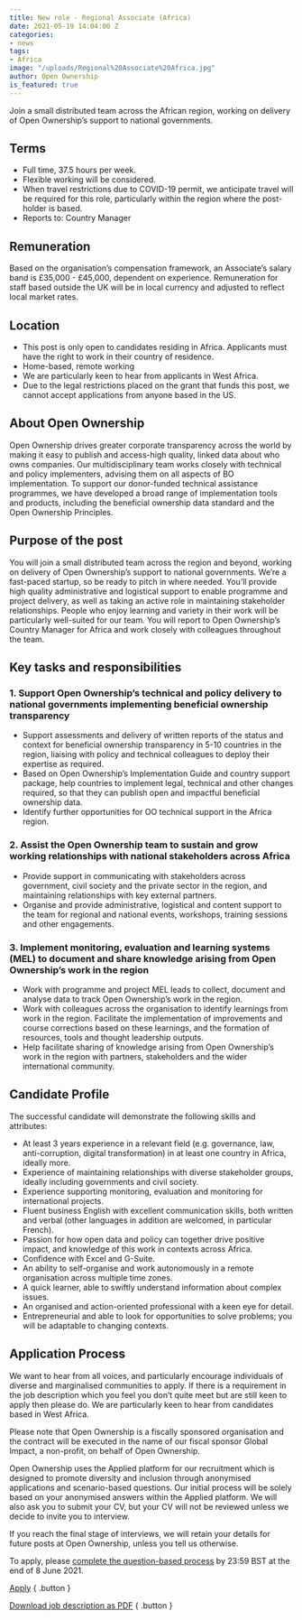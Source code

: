 ```yaml
---
title: New role - Regional Associate (Africa)
date: 2021-05-19 14:04:00 Z
categories:
- news
tags:
- Africa
image: "/uploads/Regional%20Associate%20Africa.jpg"
author: Open Ownership
is_featured: true
---
```


Join a small distributed team across the African region, working on delivery of Open Ownership’s support to national governments.

## Terms

* Full time, 37.5 hours per week.
* Flexible working will be considered.
* When travel restrictions due to COVID-19 permit, we anticipate travel will be required for this role, particularly within the region where the post-holder is based.
* Reports to: Country Manager

## Remuneration

Based on the organisation’s compensation framework, an Associate’s salary band is  £35,000 - £45,000, dependent on experience. Remuneration for staff based outside the UK will be in local currency and adjusted to reflect local market rates.

## Location

* This post is only open to candidates residing in Africa. Applicants must have the right to work in their country of residence.
* Home-based, remote working
* We are particularly keen to hear from applicants in West Africa. 
* Due to the legal restrictions placed on the grant that funds this post, we cannot accept applications from anyone based in the US.

## About Open Ownership

Open Ownership drives greater corporate transparency across the world by making it easy to publish and access-high quality, linked data about who owns companies.  Our multidisciplinary team works closely with technical and policy implementers, advising them on all aspects of BO implementation.  To support our donor-funded technical assistance programmes, we have developed a broad range of implementation tools and products, including the beneficial ownership data standard and the Open Ownership Principles.

## Purpose of the post

You will join a small distributed team across the region and beyond, working on delivery of Open Ownership’s support to national governments.  We’re a fast-paced startup, so be ready to pitch in where needed. You’ll provide high quality administrative and logistical support to enable programme and project delivery, as well as taking an active role in maintaining stakeholder relationships. 
People who enjoy learning and variety in their work will be particularly well-suited for our team. You will report to Open Ownership’s Country Manager for Africa and work closely with colleagues throughout the team.

## Key tasks and responsibilities

### 1. Support Open Ownership’s technical and policy delivery to national governments implementing beneficial ownership transparency

* Support assessments and delivery of written reports of the status and context for beneficial ownership transparency in 5-10 countries in the region, liaising with policy and technical colleagues to deploy their expertise as required.
* Based on Open Ownership’s Implementation Guide and country support package, help countries to implement legal, technical and other changes required, so that they can publish open and impactful beneficial ownership data.
* Identify further opportunities for OO technical support in the Africa region. 

### 2. Assist the Open Ownership team to sustain and grow working relationships with national stakeholders across Africa

* Provide support in communicating with  stakeholders across government, civil society and the private sector in the region, and maintaining relationships with key external partners. 
* Organise and provide administrative, logistical and content support to the team for regional and national events, workshops, training sessions and other engagements.

### 3. Implement monitoring, evaluation and learning systems (MEL) to document and share knowledge arising from Open Ownership’s work in the region

* Work with programme and project MEL leads to collect, document and analyse data to track Open Ownership’s work in the region.
* Work with colleagues across the organisation to identify learnings from work in the region. Facilitate the implementation of improvements and course corrections based on these learnings, and the formation of resources, tools and thought leadership outputs.
* Help facilitate sharing of knowledge arising from Open Ownership’s work in the region with partners, stakeholders and the wider international community.

## Candidate Profile

The successful candidate will demonstrate the following skills and attributes:

* At least 3 years experience in a relevant field (e.g. governance, law, anti-corruption, digital transformation) in at least one country in Africa, ideally more.
* Experience of maintaining relationships with diverse stakeholder groups, ideally including governments and civil society.
* Experience supporting monitoring, evaluation and monitoring for international projects.
* Fluent business English with excellent communication skills, both written and verbal (other languages in addition are welcomed, in particular French). 
* Passion for how open data and policy can together drive positive impact, and knowledge of this work in contexts across Africa. 
* Confidence with Excel and G-Suite.
* An ability to self-organise and work autonomously in a remote organisation across multiple time zones.  
* A quick learner, able to swiftly understand information about complex issues.
* An organised and action-oriented professional with a keen eye for detail. 
* Entrepreneurial and able to look for opportunities to solve problems; you will be adaptable to changing contexts.

## Application Process 

We want to hear from all voices, and particularly encourage individuals of diverse and marginalised communities to apply.  If there is a requirement in the job description which you feel you don’t quite meet but are still keen to apply then please do. We are particularly keen to hear from candidates based in West Africa.

Please note that Open Ownership is a fiscally sponsored organisation and the contract will be executed in the name of our fiscal sponsor Global Impact, a non-profit, on behalf of Open Ownership. 

Open Ownership uses the Applied platform for our recruitment which is designed to promote diversity and inclusion through anonymised applications and scenario-based questions. Our initial process will be solely based on your anonymised answers within the Applied platform. We will also ask you to submit your CV, but your CV will not be reviewed unless we decide to invite you to interview. 

If you reach the final stage of interviews, we will retain your details for future posts at Open Ownership, unless you tell us otherwise.

To apply, please [complete the question-based process](https://app.beapplied.com/apply/tpqusxfcts) by 23:59 BST at the end of 8 June 2021.

[Apply](https://app.beapplied.com/apply/tpqusxfcts)
{ .button }

[Download job description as PDF](/uploads/Regional%20Associate%20(Africa).pdf)
{ .button }